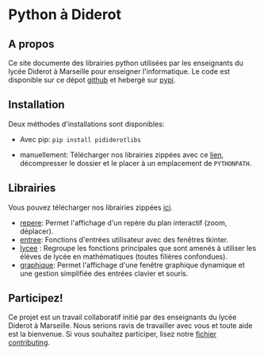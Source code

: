 # Python à Diderot
## A propos
Ce site documente des librairies python utilisées par les enseignants du lycée Diderot à Marseille pour enseigner l'informatique. Le code est disponible sur ce dépot [github](https://github.com/cspaier/pydiderotlibs) et hebergé sur [pypi](https://pypi.org/project/pydiderotlibs/).

## Installation
Deux méthodes d'installations sont disponibles:
- Avec pip: `pip install pididerotlibs`

- manuellement: Télécharger nos librairies zippées avec ce [lien](_static/pydiderotlibs.zip), décompresser le dossier et le placer à un emplacement de `PYTHONPATH`.


## Librairies
 Vous pouvez télécharger nos librairies zippées [ici](_static/diderot.zip).

- [repere](/graphique/): Permet l'affichage d'un repère du plan interactif (zoom, déplacer).
- [entree](/entree/): Fonctions d'entrées utilisateur avec des fenêtres tkinter.
- [lycee](/lycee/) : Regroupe les fonctions principales que sont amenés à utiliser les élèves de lycée en mathématiques (toutes filières confondues).
- [graphique](/graphique): Permet l'affichage d'une fenêtre graphique dynamique et une gestion simplifiée des entrées clavier et souris.


## Participez!
Ce projet est un travail collaboratif initié par des enseignants du lycée Diderot à Marseille. Nous serions ravis de travailler avec vous et toute aide est la bienvenue. Si vous souhaitez participer, lisez notre [fichier contributing](https://github.com/cspaier/pydiderotlibs/blob/master/CONTRIBUTING.md).
